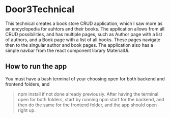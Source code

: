 # Door3Technical
 
This technical creates a book store CRUD application, which I saw more as an encyclopedia for auhtors and their books. The application allows from all CRUD possibilities, and has multiple pages, such as Author page with a list of authors, and a Book page with a list of all books. These pages navigate then to the singular author and book pages. The application also has a simple navbar from the react component library MaterialUi.

## How to run the app

You must have a bash terminal of your choosing open for both backend and frontend folders, and 
>npm install 
if not done already previously. After having the terminal open  for both folders, start by running 
>npm start
for the backend, and then do the same for the frontend folder, and the app should open right up.

